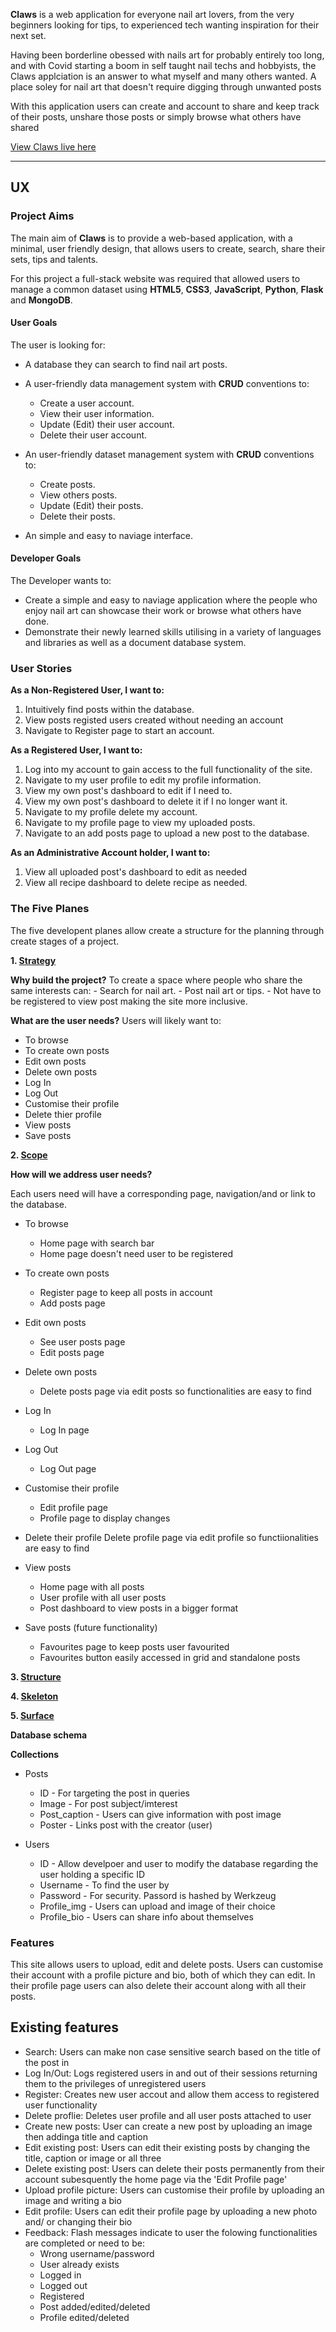 <p><strong>Claws</strong> is a web application for everyone nail art lovers, from the very beginners looking for tips, to experienced tech wanting inspiration for their next set.</p>

<p>Having been borderline obessed with nails art for probably entirely too long, and with Covid starting a boom in self taught nail techs and hobbyists, the Claws applciation is an answer to what myself and many others wanted. A place soley for nail art that doesn't require digging through unwanted posts</p>

<p>With this application users can create and account to share and keep track of their posts, unshare those posts or simply browse what others have shared</p>

[View Claws live here](https://claws-website.herokuapp.com/)
<hr>

## UX 
### Project Aims
The main aim of **Claws** is to provide a web-based application, with a minimal, user friendly design, that allows users to create, search, share their sets, tips and talents.

For this project a full-stack website was required that allowed users to manage a common dataset using **HTML5**, **CSS3**, **JavaScript**, **Python**, **Flask** and **MongoDB**.


#### User Goals
The user is looking for:
- A database they can search to find nail art posts.
- A user-friendly data management system with **CRUD** conventions to:

    - Create a user account.
    - View their user information.
    - Update (Edit) their user account.
    - Delete their user account.

- An user-friendly dataset management system with **CRUD** conventions to:

    - Create posts.
    - View others posts.
    - Update (Edit) their posts.
    - Delete their posts.

- An simple and easy to naviage interface.

#### Developer Goals
The Developer wants to:

- Create a simple and easy to naviage application where the people who enjoy nail art can showcase their work or browse what others have done.
- Demonstrate their newly learned skills utilising in a variety of languages and libraries as well as a document database system.


### User Stories

**As a Non-Registered User, I want to:**

1. Intuitively find posts within the database.
2. View posts registed users created without needing an account
3. Navigate to Register page to start an account.

**As a Registered User, I want to:**

1. Log into my account to gain access to the full functionality of the site.
2. Navigate to my user profile to edit my profile information.
3. View my own post's dashboard to edit if I need to.
4. View my own post's dashboard to delete it if I no longer want it.
5. Navigate to my profile delete my account.
6. Navigate to my profile page to view my uploaded posts.
7. Navigate to an add posts page to upload a new post to the database. 

**As an Administrative Account holder, I want to:**

1. View all uploaded post's dashboard to edit as needed
2. View all recipe dashboard to delete recipe as needed.


### The Five Planes

The five developent planes allow create a structure for the planning through create stages of a project. 

<strong>1. <u>Strategy</u></strong>

**Why build the project?**
To create a space where people who share the same interests can: 
    - Search for nail art. 
    - Post nail art or tips.
    - Not have to be registered to view post making the site more inclusive.

**What are the user needs?**
Users will likely want to: 
- To browse 
- To create own posts 
- Edit own posts 
- Delete own posts
- Log In 
- Log Out
- Customise their profile 
- Delete thier profile 
- View posts 
- Save posts 


<strong>2. <u>Scope</u></strong>

**How will we address user needs?**

Each users need will have a corresponding page, navigation/and or link to the database. 

- To browse
  - Home page with search bar 
  - Home page doesn't need user to be registered 

- To create own posts 
  - Register page to keep all posts in account 
  - Add posts page 

- Edit own posts 
  - See user posts page
  - Edit posts page 

- Delete own posts
  - Delete posts page via edit posts so functionalities are easy to find

- Log In 
  - Log In page 

- Log Out
  - Log Out page 

- Customise their profile
  - Edit profile page 
  - Profile page to display changes  

- Delete their profile 
    Delete profile page via edit profile so functiionalities are easy to find

- View posts
  - Home page with all posts 
  - User profile with all user posts 
  - Post dashboard to view posts in a bigger format
   
- Save posts (future functionality)
  - Favourites page to keep posts user favourited 
  - Favourites button easily accessed in grid and standalone posts 

<strong>3. <u>Structure</u></strong>

<strong>4. <u>Skeleton</u></strong>

<strong>5. <u>Surface</u></strong>

<strong>Database schema</strong>

**Collections**
- Posts
  - ID - For targeting the post in queries 
  - Image - For post subject/imterest  
  - Post_caption - Users can give information with post image
  - Poster - Links post with the creator (user)

- Users 
  - ID - Allow develpoer and user to modify the database regarding the user holding a specific ID
  - Username - To find the user by 
  - Password - For security. Passord is hashed by Werkzeug 
  - Profile_img - Users can upload and image of their choice
  - Profile_bio - Users can share info about themselves

### Features 
This site allows users to upload, edit and delete posts. Users can customise their account with a profile picture and bio, both of which they can edit. In their profile page users can also delete their account along with all their posts. 

## Existing features 

- Search: Users can make non case sensitive search based on the title of the post in 
- Log In/Out: Logs registered users in and out of their sessions returning them to the privileges of unregistered users 
- Register: Creates new user accout and allow them access to registered user functionality 
- Delete proflie: Deletes user profile and all user posts attached to user
- Create new posts: User can create a new post by uploading an image then addinga title and caption 
- Edit existing post: Users can edit their existing posts by changing the title, caption or image or all three
- Delete existing post: Users can delete their posts permanently from their account subesquently the home page via the 'Edit Profile page' 
- Upload profile picture: Users can customise their profile by uploading an image and writing a bio
- Edit profile: Users can edit their profile page by uploading a new photo and/ or changing their bio
- Feedback: Flash messages indicate to user the folowing functionalities are completed or need to be: 
    - Wrong username/password
    - User already exists 
    - Logged in 
    - Logged out 
    - Registered 
    - Post added/edited/deleted
    - Profile edited/deleted

